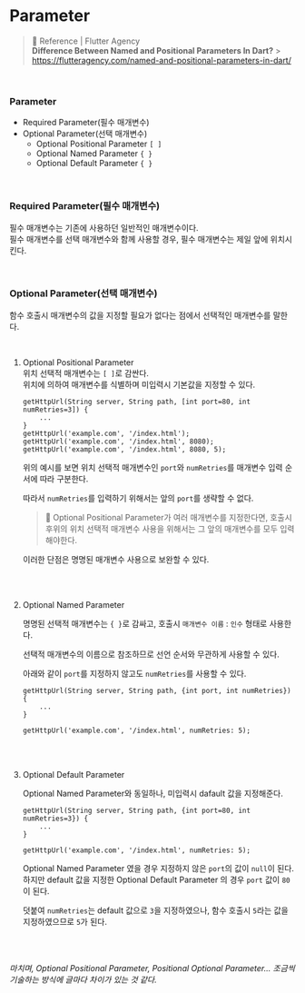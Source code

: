 # Parameter

> 📖 Reference | Flutter Agency  
> **Difference Between Named and Positional Parameters In Dart?** > https://flutteragency.com/named-and-positional-parameters-in-dart/

<br/>

### Parameter

-   Required Parameter(필수 매개변수)
-   Optional Parameter(선택 매개변수)
    -   Optional Positional Parameter `[ ]`
    -   Optional Named Parameter `{ }`
    -   Optional Default Parameter `{ }`

<br/>

### Required Parameter(필수 매개변수)

필수 매개변수는 기존에 사용하던 일반적인 매개변수이다.  
필수 매개변수를 선택 매개변수와 함께 사용할 경우, 필수 매개변수는 제일 앞에 위치시킨다.

<br/>

### Optional Parameter(선택 매개변수)

함수 호출시 매개변수의 값을 지정할 필요가 없다는 점에서 선택적인 매개변수를 말한다.

<br/>

1.  Optional Positional Parameter  
     위치 선택적 매개변수는 `[ ]`로 감싼다.  
     위치에 의하여 매개변수를 식별하며 미입력시 기본값을 지정할 수 있다.

    ```
    getHttpUrl(String server, String path, [int port=80, int numRetries=3]) {
        ...
    }
    getHttpUrl('example.com', '/index.html');
    getHttpUrl('example.com', '/index.html', 8080);
    getHttpUrl('example.com', '/index.html', 8080, 5);
    ```

    위의 예시를 보면 위치 선택적 매개변수인 `port`와 `numRetries`를 매개변수 입력 순서에 따라 구분한다.

    따라서 `numRetries`를 입력하기 위해서는 앞의 `port`를 생략할 수 없다.

    > 🚨 Optional Positional Parameter가 여러 매개변수를 지정한다면, 호출시 후위의 위치 선택적 매개변수 사용을 위해서는 그 앞의 매개변수를 모두 입력해야한다.

    이러한 단점은 명명된 매개변수 사용으로 보완할 수 있다.

    <br/>
    <br/>

2.  Optional Named Parameter

    명명된 선택적 매개변수는 `{ }`로 감싸고, 호출시 `매개변수 이름` : `인수` 형태로 사용한다.

    선택적 매개변수의 이름으로 참조하므로 선언 순서와 무관하게 사용할 수 있다.

    아래와 같이 `port`를 지정하지 않고도 `numRetries`를 사용할 수 있다.

    ```
    getHttpUrl(String server, String path, {int port, int numRetries}) {
        ...
    }

    getHttpUrl('example.com', '/index.html', numRetries: 5);
    ```

    <br/>
    <br/>

3.  Optional Default Parameter

    Optional Named Parameter와 동일하나, 미입력시 dafault 값을 지정해준다.

    ```
    getHttpUrl(String server, String path, {int port=80, int numRetries=3}) {
        ...
    }

    getHttpUrl('example.com', '/index.html', numRetries: 5);
    ```

    Optional Named Parameter 였을 경우 지정하지 않은 `port`의 값이 `null`이 된다. 하지만 default 값을 지정한 Optional Default Parameter 의 경우 `port` 값이 `80` 이 된다.

    덧붙여 `numRetries`는 default 값으로 `3`을 지정하였으나, 함수 호출시 `5`라는 값을 지정하였으므로 `5`가 된다.

<br/>
<br/>

_마치며, Optional Positional Parameter, Positional Optional Parameter... 조금씩 기술하는 방식에 글마다 차이가 있는 것 같다._
